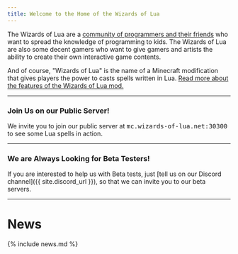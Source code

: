 ```yaml
---
title: Welcome to the Home of the Wizards of Lua
---
```

The Wizards of Lua are a [community of programmers and their friends](/members.html)
who want to spread the knowledge of programming to kids.
The Wizards of Lua are also some decent gamers
who want to give gamers and artists the ability to create their own interactive game contents.

And of course, "Wizards of Lua" is the name of a Minecraft
modification that gives players the power to casts spells written in Lua.
[Read more about the features of the Wizards of Lua mod.](/features)

-----
### Join Us on our Public Server!

We invite you to join our public server at <tt>mc.wizards-of-lua.net:30300</tt>
to see some Lua spells in action.

-----
### We are Always Looking for Beta Testers!

If you are interested to help us with Beta tests, just [tell us on our Discord channel]({{ site.discord_url }}),
so that we can invite you to our beta servers.

-----

# News
{% include news.md %}

